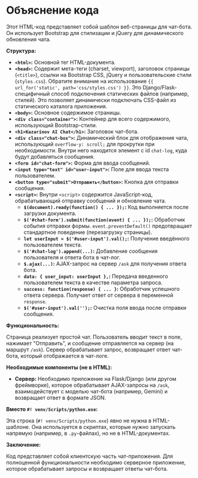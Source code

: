 # Объяснение кода

Этот HTML-код представляет собой шаблон веб-страницы для чат-бота. Он использует Bootstrap для стилизации и jQuery для динамического обновления чата.

**Структура:**

* **`<html>`:** Основной тег HTML-документа.
* **`<head>`:**  Содержит мета-теги (charset, viewport), заголовок страницы (`<title>`), ссылки на Bootstrap CSS, jQuery и пользовательские стили (`styles.css`).  Обратите внимание на использование `{{ url_for('static', path='css/styles.css') }}`. Это Django/Flask-специфичный способ подключения статических файлов (например, стилей).  Это позволяет динамически подключать CSS-файл из статического каталога приложения.
* **`<body>`:** Основное содержимое страницы.
* **`<div class="container">`:** Контейнер для всего содержимого, использующий Bootstrap-стили.
* **`<h1>Kazarinov AI Chat</h1>`:** Заголовок чат-бота.
* **`<div class="chat-box">`:** Динамический блок для отображения чата, использующий `overflow-y: scroll;` для прокрутки при необходимости.  Внутри него находится элемент с id `chat-log`, куда будут добавляться сообщения.
* **`<form id="chat-form">`:** Форма для ввода сообщений.
* **`<input type="text" id="user-input">`:** Поле для ввода текста пользователем.
* **`<button type="submit">Отправить</button>`:** Кнопка для отправки сообщения.
* **`<script>`:**  Внутри `<script>` содержится JavaScript-код, обрабатывающий отправку сообщений и обновление чата.
    * **`$(document).ready(function() { ... });`:**  Код выполняется после загрузки документа.
    * **`$('#chat-form').submit(function(event) { ... });`:** Обработчик события отправки формы.  `event.preventDefault()` предотвращает стандартное поведение (перезагрузку страницы).
    * **`let userInput = $('#user-input').val();`:** Получение введённого пользователем текста.
    * **`$('#chat-log').append(...)`:** Добавление сообщения пользователя и ответа бота в чат-лог.
    * **`$.ajax(...)`:** AJAX-запрос на сервер `/ask` для получения ответа бота.
    *   **`data: { user_input: userInput },`:** Передача введенного пользователем текста в качестве параметра запроса.
    *   **`success: function(response) { ... }`:** Обработчик успешного ответа сервера. Получает ответ от сервера в переменной `response`.
    *   **`$('#user-input').val('');`:** Очистка поля ввода после отправки сообщения.


**Функциональность:**

Страница реализует простой чат. Пользователь вводит текст в поле, нажимает "Отправить", и сообщение отправляется на сервер (на маршрут `/ask`). Сервер обрабатывает запрос, возвращает ответ чат-бота, который отображается в чат-логе.


**Необходимые компоненты (не в HTML):**

* **Сервер:** Необходимо приложение на Flask/Django (или другом фреймворке), которое обрабатывает AJAX-запросы на `/ask`, взаимодействует с моделью чат-бота (например, Gemini) и возвращает ответ в формате JSON.


**Вместо `#! venv/Scripts/python.exe`:**

Эта строка (`#! venv/Scripts/python.exe`) явно не нужна в HTML-шаблоне. Она используется в скриптах, которые нужно запускать напрямую (например, в `.py`-файлах), но не в HTML-документах.

**Заключение:**

Код представляет собой клиентскую часть чат-приложения. Для полноценной функциональности необходимо серверное приложение, которое обрабатывает запросы и возвращает ответы чат-бота.